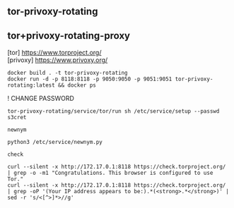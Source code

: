 ## tor-privoxy-rotating


## tor+privoxy-rotating-proxy

[tor] https://www.torproject.org/  
[privoxy] https://www.privoxy.org/

```
docker build . -t tor-privoxy-rotating 
docker run -d -p 8118:8118 -p 9050:9050 -p 9051:9051 tor-privoxy-rotating:latest && docker ps
```                                                                                        
! CHANGE PASSWORD
```
tor-privoxy-rotating/service/tor/run sh /etc/service/setup --passwd s3cret
```

`newnym`
```
python3 /etc/service/newnym.py
```
`check`
```
curl --silent -x http://172.17.0.1:8118 https://check.torproject.org/ | grep -o -m1 "Congratulations. This browser is configured to use Tor."
curl --silent -x http://172.17.0.1:8118 https://check.torproject.org/ | grep -oP '(Your IP address appears to be:).*(<strong>.*</strong>)' | sed -r 's/<[^>]*>//g'
```


